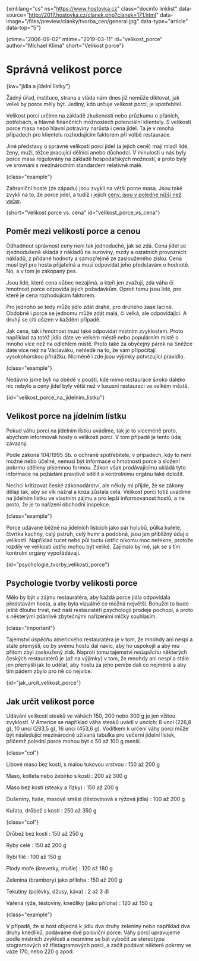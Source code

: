 
{xml:lang="cs" ns="https://www.hostovka.cz" class="docinfo linklist" data-source="http://2017.hostovka.cz/clanek.php?clanek=171.html" data-image="/files/preview/clanky/tvorba_cen/general.jpg" data-type="article" data-top="5"}

{ctime="2006-09-02" mtime="2019-03-11" id="velikost_porce" author="Michael Klíma" short="Velikost porce"}

# Správná velikost porce

<!-- generated attribute kw by user_udpatekw.sh on 2019-06-30, do not edit -->

{kw="jídla a jídelní lístky"}

Žádný úřad, instituce, strana a vláda nám dnes již nemůže diktovat, jak velké by porce měly být. Jediný, kdo určuje velikost porcí, je spotřebitel.

Velikost porcí určíme na základě zkušeností nebo průzkumu o přáních, potřebách, a hlavně finančních možnostech potenciální klientely. S velikostí porce masa nebo hlavní potraviny narůstá i cena jídel. Ta je v mnoha případech pro klientelu rozhodujícím faktorem při volbě restaurace.

Jiné představy o správné velikosti porcí jídel (a jejich ceně) mají mladí lidé, ženy, muži, těžce pracující dělníci anebo důchodci. V minulosti u nás byly porce masa regulovány na základě hospodářských možností, a proto byly ve srovnání s mezinárodním standardem relativně malé.

{class="example"}

Zahraniční hosté (ze západu) jsou zvyklí na větší porce masa. Jsou také zvyklí na to, že porce jídel, a tudíž i jejich [ceny, jsou v poledne nižší než večer][1].

{short="Velikost porce vs. cena" id="velikost\_porce\_vs_cena"}

## Poměr mezi velikostí porce a cenou

Odhadnout správnost ceny není tak jednoduché, jak se zdá. Cena jídel se zjednodušeně skládá z nákladů na suroviny, mzdy a ostatních provozních nákladů, z přidané hodnoty a samozřejmě ze zaslouženého zisku. Cena musí být pro hosta přijatelná a musí odpovídat jeho představám o hodnotě. No, a v tom je zakopaný pes.

Jsou lidé, které cena vůbec nezajímá, a kteří jen zvažují, zda váha či hmotnost porce odpovídá jejich požadavkům. Oproti tomu jsou lidé, pro které je cena rozhodujícím faktorem.

Pro jednoho se tedy může jídlo zdát drahé, pro druhého zase laciné. Obdobně i porce se jednomu může zdát malá, či velká, ale odpovídající. A druhý se cítí ošizen v každém případě.

Jak cena, tak i hmotnost musí také odpovídat místním zvyklostem. Proto například za totéž jídlo dáte ve velkém městě nebo populárním místě o mnoho více než na odlehlém místě. Proto také za obyčejný párek na Sněžce dáte více než na Václaváku, nehledě na to, že vám připočítají vysokohorskou přirážku. Nicméně i zde jsou výjimky potvrzující pravidlo.

{class="example"}

Nedávno jsme byli na obědě v poušti, kde mimo restaurace široko daleko nic nebylo a ceny jídel byly větší než v luxusní restauraci ve velkém městě.

{id="velikost\_porce\_na\_jidelnim\_listku"}

## Velikost porce na jídelním lístku

Pokud váhu porcí na jídelním lístku uvádíme, tak je to víceméně proto, abychom informovali hosty o velikosti porcí. V tom případě je tento údaj závazný.

Podle zákona 104/1995 Sb. o ochraně spotřebitele, v případech, kdy to není možné nebo účelné, nemusí být informace o hmotnosti porce a složení pokrmu sděleny písemnou formou. Zákon však prodávajícímu ukládá tyto informace na požádání pravdivě sdělit a kontrolnímu orgánu také doložit.

Nechci kritizovat české zákonodárství, ale někdy mi přijde, že se zákony dělají tak, aby se vlk nažral a koza zůstala celá. Velikost porcí totiž uvádíme na jídelním lístku ve vlastním zájmu a pro lepší informovanost hostů, a ne proto, že je to nařízení obchodní inspekce.

{class="example"}

Porce udávané běžně na jídelních lístcích jako pár holubů, půlka kuřete, čtvrtka kachny, celý pstruh, celý humr a podobně, jsou jen přibližný údaj o velikosti. Například tucet nebo půl tuctu ústřic nikomu moc neřekne, protože rozdíly ve velikosti ústřic mohou být veliké. Zajímalo by mě, jak se s tím kontrolní orgány vypořádávají.

{id="psychologie\_tvorby\_velikosti_porce"}

## Psychologie tvorby velikosti porce

Mělo by být v zájmu restauratéra, aby každá porce jídla odpovídala představám hosta, a aby byla vizuálně co možná největší. Bohužel to bude ještě dlouho trvat, než naši restauratéři psychologii prodeje pochopí, a proto s některými zdánlivě zbytečnými nařízeními mlčky souhlasím.

{class="important"}

Tajemství _úspěchu_ amerického restauratéra je v tom, že mnohdy ani nespí a stále přemýšlí, co by svému hostu dal navíc, aby ho uspokojil a aby mu přitom zbyl zasloužený zisk. Naproti tomu tajemství _neúspěchu_ některých českých restauratérů je (až na výjimky) v tom, že mnohdy ani nespí a stále jen přemýšlí jak to udělat, aby hostu za jeho peníze dali co nejméně a aby tím pádem zbylo pro ně co nejvíce.

{id="jak\_urcit\_velikost_porce"}

## Jak určit velikost porce

Udávání velikostí steaků ve váhách 150, 200 nebo 300 g je jen vžitou zvyklostí. V Americe se například váha steaků uvádí v uncích: 8 uncí (226,8 g), 10 uncí (283,5 g), 16 uncí (453,6 g). Vodítkem k určení váhy porcí může být následující mezinárodně užívaná tabulka pro večerní jídelní lístek, přičemž polední porce mohou být o 50 až 100 g menší.

{class="col"}

Libové maso bez kostí, s malou tukovou vrstvou
:   150 až 200 g

Maso, kotleta nebo žebírko s kostí
:   200 až 300 g

Maso bez kostí (steaky a řízky)
:   150 až 200 g

Dušeniny, haše, masové směsi (těstovinová a rýžová jídla)
:   100 až 200 g

Kuřata, drůbež s kostí
:   250 až 350 g

{class="col"}

Drůbež bez kostí
:   150 až 250 g

Ryby celé
:   150 až 200 g

Rybí filé
:   100 až 150 g

Plody moře (krevetky, mušle)
:   120 až 180 g

Zelenina (brambory) jako příloha
:   150 až 200 g

Tekutiny (polévky, džusy, káva)
:   2 až 3 dl

Vařená rýže, těstoviny, knedlíky (jako příloha)
:   120 až 150 g

{class="example"}

V případě, že si host objedná k jídlu dva druhy zeleniny nebo například dva druhy knedlíků, podáváme dvě poloviční porce. Váhy porcí upravujeme podle místních zvyklostí a nesmíme se bát vybočit ze stereotypu stogramových až třistagramových porcí, a začít podávat některé pokrmy ve váze 170, nebo 220 g apod.

 [1]: /tvorba_cen

